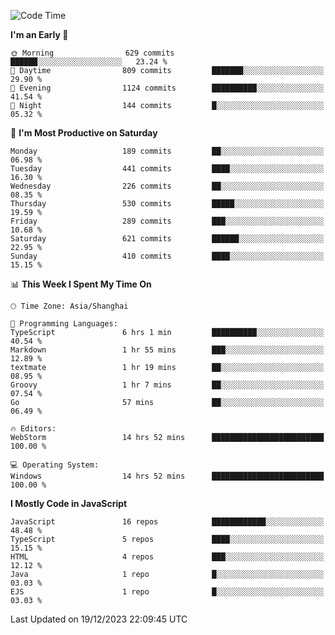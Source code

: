<!--START_SECTION:waka-->
![Code Time](http://img.shields.io/badge/Code%20Time-2%2C976%20hrs%2030%20mins-blue)

**I'm an Early 🐤** 

```text
🌞 Morning                629 commits         ██████░░░░░░░░░░░░░░░░░░░   23.24 % 
🌆 Daytime                809 commits         ███████░░░░░░░░░░░░░░░░░░   29.90 % 
🌃 Evening                1124 commits        ██████████░░░░░░░░░░░░░░░   41.54 % 
🌙 Night                  144 commits         █░░░░░░░░░░░░░░░░░░░░░░░░   05.32 % 
```
📅 **I'm Most Productive on Saturday** 

```text
Monday                   189 commits         ██░░░░░░░░░░░░░░░░░░░░░░░   06.98 % 
Tuesday                  441 commits         ████░░░░░░░░░░░░░░░░░░░░░   16.30 % 
Wednesday                226 commits         ██░░░░░░░░░░░░░░░░░░░░░░░   08.35 % 
Thursday                 530 commits         █████░░░░░░░░░░░░░░░░░░░░   19.59 % 
Friday                   289 commits         ███░░░░░░░░░░░░░░░░░░░░░░   10.68 % 
Saturday                 621 commits         ██████░░░░░░░░░░░░░░░░░░░   22.95 % 
Sunday                   410 commits         ████░░░░░░░░░░░░░░░░░░░░░   15.15 % 
```


📊 **This Week I Spent My Time On** 

```text
🕑︎ Time Zone: Asia/Shanghai

💬 Programming Languages: 
TypeScript               6 hrs 1 min         ██████████░░░░░░░░░░░░░░░   40.54 % 
Markdown                 1 hr 55 mins        ███░░░░░░░░░░░░░░░░░░░░░░   12.89 % 
textmate                 1 hr 19 mins        ██░░░░░░░░░░░░░░░░░░░░░░░   08.95 % 
Groovy                   1 hr 7 mins         ██░░░░░░░░░░░░░░░░░░░░░░░   07.54 % 
Go                       57 mins             ██░░░░░░░░░░░░░░░░░░░░░░░   06.49 % 

🔥 Editors: 
WebStorm                 14 hrs 52 mins      █████████████████████████   100.00 % 

💻 Operating System: 
Windows                  14 hrs 52 mins      █████████████████████████   100.00 % 
```

**I Mostly Code in JavaScript** 

```text
JavaScript               16 repos            ████████████░░░░░░░░░░░░░   48.48 % 
TypeScript               5 repos             ████░░░░░░░░░░░░░░░░░░░░░   15.15 % 
HTML                     4 repos             ███░░░░░░░░░░░░░░░░░░░░░░   12.12 % 
Java                     1 repo              █░░░░░░░░░░░░░░░░░░░░░░░░   03.03 % 
EJS                      1 repo              █░░░░░░░░░░░░░░░░░░░░░░░░   03.03 % 
```




 Last Updated on 19/12/2023 22:09:45 UTC
<!--END_SECTION:waka-->

<!--
**likaiqiang/likaiqiang** is a ✨ _special_ ✨ repository because its `README.md` (this file) appears on your GitHub profile.

Here are some ideas to get you started:

- 🔭 I’m currently working on ...
- 🌱 I’m currently learning ...
- 👯 I’m looking to collaborate on ...
- 🤔 I’m looking for help with ...
- 💬 Ask me about ...
- 📫 How to reach me: ...
- 😄 Pronouns: ...
- ⚡ Fun fact: ...
-->
